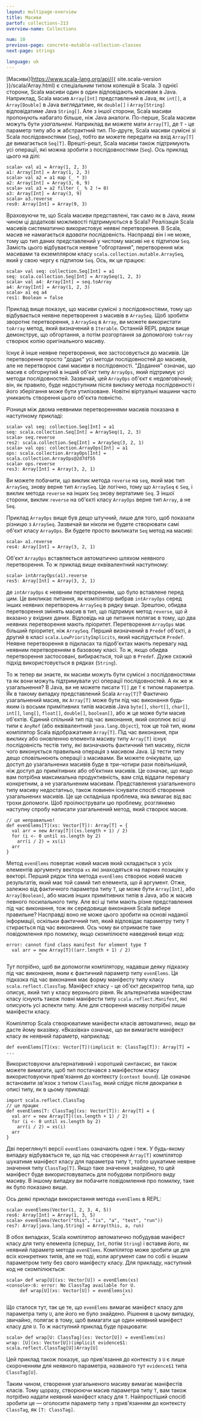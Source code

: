 ```yaml
---
layout: multipage-overview
title: Масиви
partof: collections-213
overview-name: Collections

num: 10
previous-page: concrete-mutable-collection-classes
next-page: strings

language: uk
---
```


[Масиви](https://www.scala-lang.org/api/{{ site.scala-version }}/scala/Array.html) є спеціальним типом колекцій в Scala. З однієї сторони, Scala масиви один в один відповідають масивам в Java. Наприклад, Scala масив `Array[Int]` представлений в Java, як `int[]`, а `Array[Double]` в Java виглядатиме, як `double[]` і `Array[String]` відповідатиме Java `String[]`. Але з іншої сторони, Scala масиви пропонують набагато більше, ніж Java аналоги. По-перше, Scala масиви можуть бути _узагальнені_. Наприклад ви можете мати `Array[T]`, де `T` - це параметр типу або ж абстрактний тип. По-друге, Scala масиви сумісні зі Scala послідовностями (`Seq`), тобто ви можете передати на вхід `Array[T]` де вимагається `Seq[T]`. Врешті-решт, Scala масиви також підтримують усі операції, які можна зробити з послідовностями (`Seq`). Ось приклад цього на ділі:

    scala> val a1 = Array(1, 2, 3)
    a1: Array[Int] = Array(1, 2, 3)
    scala> val a2 = a1 map (_ * 3)
    a2: Array[Int] = Array(3, 6, 9)
    scala> val a3 = a2 filter (_ % 2 != 0)
    a3: Array[Int] = Array(3, 9)
    scala> a3.reverse
    res0: Array[Int] = Array(9, 3)

Враховуючи те, що Scala масиви представлені, так само як в Java, яким чином ці додаткові можливості підтримуються в Scala? Реалізація Scala масивів систематично використовує неявні перетворення. В Scala, масив не намагається _вдавати_ послідовність. Насправді він і не може, тому що тип даних представлений у чистому масиві не є підтипом `Seq`. Замість цього відбувається неявне "обгортання", перетворення між масивами та екземпляром класу `scala.collection.mutable.ArraySeq`, який у свою чергу є підтипом `Seq`. Ось, як це працює:

    scala> val seq: collection.Seq[Int] = a1
    seq: scala.collection.Seq[Int] = ArraySeq(1, 2, 3)
    scala> val a4: Array[Int] = seq.toArray
    a4: Array[Int] = Array(1, 2, 3)
    scala> a1 eq a4
    res1: Boolean = false

Приклад вище показує, що масиви сумісні з послідовностями, тому що відбувається неявне перетворення з масивів в `ArraySeq`. Щоб зробити зворотнє перетворення, з `ArraySeq` в `Array`, ви можете використати `toArray` метод, який визначений в `Iterable`. Останній REPL рядок вище демонструє, що обгортання, а потім розгортання за допомогою `toArray` створює копію оригінального масиву.

Існує й інше неявне перетворення, яке застосовується до масивів. Це перетворення просто "додає" усі методи послідовностей до масивів, але не перетворює самі масиви в послідовності. "Додання" означає, що масив є обгорнутий в інший об'єкт типу `ArrayOps`, який підтримує усі методи послідовностей. Зазвичай, цей `ArrayOps` об'єкт є недовговічний; він, як правило, буде недоступним після виклику метода послідовності і його зберігання може бути утилізоване. Новітні віртуальні машини часто уникають створення цього об'єкта повністю.

Різниця між двома неявними перетвореннями масивів показана в наступному прикладі:

    scala> val seq: collection.Seq[Int] = a1
    seq: scala.collection.Seq[Int] = ArraySeq(1, 2, 3)
    scala> seq.reverse
    res2: scala.collection.Seq[Int] = ArraySeq(3, 2, 1)
    scala> val ops: collection.ArrayOps[Int] = a1
    ops: scala.collection.ArrayOps[Int] = scala.collection.ArrayOps@2d7df55
    scala> ops.reverse
    res3: Array[Int] = Array(3, 2, 1)

Ви можете побачити, що виклик метода `reverse` на `seq`, який має тип `ArraySeq`, знову верне тип `ArraySeq`. Це логічно, тому що `ArraySeq` є `Seq`, і виклик метода `reverse` на інших `Seq` знову вертатиме `Seq`. З іншої сторони, виклик `reverse` на об'єкті класу `ArrayOps` верне тип `Array`, а не `Seq`.

Приклад `ArrayOps` вище був дещо штучний, лише для того, щоб показати різницю з `ArraySeq`. Зазвичай ви ніколи не будете створювати самі об'єкт класу `ArrayOps`. Ви будете просто викликати `Seq` метод на масиві:

    scala> a1.reverse
    res4: Array[Int] = Array(3, 2, 1)

Об'єкт `ArrayOps` вставляється автоматично шляхом неявного перетворення. То ж приклад вище еквівалентний наступному:

    scala> intArrayOps(a1).reverse
    res5: Array[Int] = Array(3, 2, 1)

де `intArrayOps` є неявним перетворенням, що було вставлене перед цим. Це викликає питання, як компілятор вибрав `intArrayOps` серед інших неявних перетворень `ArraySeq` в рядку вище. Зрештою, обидва перетворення змінять масив в тип, що підтримує метод `reverse`, що й вказано у вхідних даних. Відповідь на це питання полягає в тому, що два неявних перетворення мають пріоритет. Перетворення `ArrayOps` має більший пріоритет, ніж `ArraySeq`. Перший визначений в `Predef` об'єкті, а другий в класі `scala.LowPriorityImplicits`, який наслідується `Predef`. Неявне перетворення в підкласах та підоб'єктах мають перевагу над неявним перетворенням в базовому класі. То ж, якщо обидва перетворення застосовані, вибирається, той що в `Predef`. Дуже схожий підхід використовується в рядках (`String`).

То ж тепер ви знаєте, як масиви можуть бути сумісні з послідовностями та як вони можуть підтримувати усі операції послідовностей. А як же ж узагальнення? В Java, ви не можете писати `T[]` де `T` є типом параметра. Як в такому випадку представлений Scala `Array[T]`? Фактично узагальнений масив, як `Array[T]` може бути під час виконання будь-яким із восьми примітивних типів масивів Java `byte[]`, `short[]`, `char[]`, `int[]`, `long[]`, `float[]`, `double[]`, `boolean[]`, або ж це може бути масив об'єктів. Єдиний спільний тип під час виконання, який охоплює всі ці типи є `AnyRef` (або еквівалентний `java.lang.Object`), тож це той тип, яким компілятор Scala відображатиме `Array[T]`. Під час виконання, при виклику або оновленню елемента масиву типу `Array[T]` існує послідовність тестів типу, які визначають фактичний тип масиву, після чого виконується правильна операція з масивом Java. Ці тести типу дещо сповільнюють операції з масивами. Ви можете очікувати, що доступ до узагальнених масивів буде в три-чотири рази повільніший, ніж доступ до примітивних або об’єктних масивів. Це означає, що якщо вам потрібна максимальна продуктивність, вам слід віддати перевагу конкретним, а не узагальненим масивам. Представлення узагальненого типу масиву недостатньо, також повинен існувати спосіб створення узагальнених масивів. Це ще складніша проблема, яка вимагає від вас трохи допомоги. Щоб проілюструвати цю проблему, розглянемо наступну спробу написати узагальнений метод, який створює масив.

    // це неправильно!
    def evenElems[T](xs: Vector[T]): Array[T] = {
      val arr = new Array[T]((xs.length + 1) / 2)
      for (i <- 0 until xs.length by 2)
        arr(i / 2) = xs(i)
      arr
    }

Метод `evenElems` повертає новий масив який складається з усіх елементів аргументу вектора `xs` які знаходяться на парних позиціях у векторі. Перший рядок тіла метода `evenElems` створює новий масив результатів, який має той самий тип елемента, що й аргумент. Отже, залежно від фактичного параметра типу `T`, це може бути `Array[Int]`, або `Array[Boolean]`, або масив інших примітивних типів в Java, або ж масив певного посилального типу. Але всі ці типи мають різне представлення під час виконання, тож як середовище виконання Scala вибере правильне? Насправді воно не може цього зробити на основі наданої інформації, оскільки фактичний тип, який відповідає параметру типу `T` стирається під час виконання. Ось чому ви отримаєте таке повідомлення про помилку, якщо скомпілюєте наведений вище код:

    error: cannot find class manifest for element type T
      val arr = new Array[T]((arr.length + 1) / 2)
                ^

Тут потрібно, щоб ви допомогли компілятору, надавши деяку підказку під час виконання, яким є фактичний параметр типу `evenElems`. Ця підказка під час виконання має форму маніфесту типу класу `scala.reflect.ClassTag`. Маніфест класу - це об'єкт дескриптор типа, що описує, який тип у класу верхнього рівня. Як альтернатива маніфестам класу існують також повні маніфести типу `scala.reflect.Manifest`, які описують усі аспекти типу. Але для створення масиву потрібні лише маніфести класу.

Компілятор Scala створюватиме маніфести класів автоматично, якщо ви дасте йому вказівку. «Вказівка» означає, що ви вимагаєте маніфест класу як неявний параметр, наприклад:

    def evenElems[T](xs: Vector[T])(implicit m: ClassTag[T]): Array[T] = ...

Використовуючи альтернативний і коротший синтаксис, ви також можете вимагати, щоб тип постачався з маніфестом класу використовуючи прив'язання до контексту (`context bound`). Це означає встановити зв'язок з типом `ClassTag`, який слідує після двокрапки в описі типу, як в цьому прикладі:

    import scala.reflect.ClassTag
    // це працює
    def evenElems[T: ClassTag](xs: Vector[T]): Array[T] = {
      val arr = new Array[T]((xs.length + 1) / 2)
      for (i <- 0 until xs.length by 2)
        arr(i / 2) = xs(i)
      arr
    }

Дві переглянуті версії `evenElems` означають одне і теж. У будь-якому випадку відбувається те, що під час створення `Array[T]` компілятор шукатиме маніфест класу для параметра типу `T`, тобто шукатиме неявне значення типу `ClassTag[T]`. Якщо таке значення знайдено, то цей маніфест буде використовуватись для побудови потрібного виду масиву. В іншому випадку ви побачите повідомлення про помилку, таке як було показано вище.

Ось деякі приклади використання метода `evenElems` в REPL:

    scala> evenElems(Vector(1, 2, 3, 4, 5))
    res6: Array[Int] = Array(1, 3, 5)
    scala> evenElems(Vector("this", "is", "a", "test", "run"))
    res7: Array[java.lang.String] = Array(this, a, run)

В обох випадках, Scala компілятор автоматично побудував маніфест класу для типу елемента (спершу, `Int`, потім `String`) і вставив його, як неявний параметр метода `evenElems`. Компілятор може зробити це для всіх конкретних типів, але не тоді, коли аргумент сам по собі є іншим параметром типу без свого маніфесту класу. Для прикладу, наступний код не скомпілюється:

    scala> def wrap[U](xs: Vector[U]) = evenElems(xs)
    <console>:6: error: No ClassTag available for U.
         def wrap[U](xs: Vector[U]) = evenElems(xs)
                                               ^

Що сталося тут, так це те, що `evenElems` вимагає маніфест класу для параметра типу `U`, але його не було знайдено. Рішення в цьому випадку, звичайно, полягає в тому, щоб вимагати ще один неявний маніфест класу для `U`. То ж наступний приклад буде працювати:

    scala> def wrap[U: ClassTag](xs: Vector[U]) = evenElems(xs)
    wrap: [U](xs: Vector[U])(implicit evidence$1: scala.reflect.ClassTag[U])Array[U]

Цей приклад також показує, що прив'язання до контексту з `U` є лише скороченням для неявного параметра, названого тут `evidence$1` типа `ClassTag[U]`.

Таким чином, створення узагальненого масиву вимагає маніфестів класів. Тому щоразу, створюючи масив параметра типу `T`, вам також потрібно надати неявний маніфест класу для `T`. Найпростіший спосіб зробити це — оголосити параметр типу з прив'язанням до контексту `ClassTag`, як `[T: ClassTag]`.


